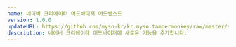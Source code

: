 ```yaml
---
name: 네이버 크리에이터 어드바이저 어드밴스드
version: 1.0.0
updateURL: https://github.com/myso-kr/kr.myso.tampermonkey/raw/master/service/com.naver.creator-advisor.user.js
description: 네이버 크리에이터 어드바이저에 새로운 기능을 추가합니다.
---
```

